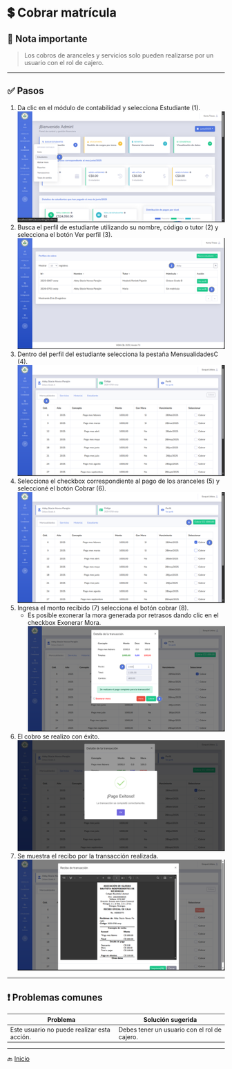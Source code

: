 # 💲 Cobrar matrícula

## 📝 Nota importante

>
> Los cobros de aranceles y servicios solo pueden realizarse por un usuario con el rol de cajero.
---

## ✅ Pasos

1. Da clic en el módulo de contabilidad y selecciona Estudiante (1).
   ![Ir al listado de estudiantes](../../assets/Cobrar%20matricula/Matricular1.png)
2. Busca el perfil de estudiante utilizando su nombre, código o tutor (2) y selecciona el botón Ver perfil (3).
   ![Ir al listado de estudiantes](../../assets/Cobrar%20matricula/Matricular2.png)
3. Dentro del perfil del estudiante selecciona la pestaña MensualidadesC (4).
   ![Ir al listado de estudiantes](../../assets/Cobrar%20aranceles/C1.png)
4. Selecciona el checkbox correspondiente al pago de los aranceles (5) y seleccioné el botón Cobrar (6).
   ![Ir al listado de estudiantes](../../assets/Cobrar%20aranceles/C2.png)
5. Ingresa el monto recibido (7) selecciona el botón cobrar (8).
    - Es posible exonerar la mora generada por retrasos dando clic en el checkbox Exonerar Mora.
      ![Ir al listado de estudiantes](../../assets/Cobrar%20aranceles/C3.png)
6. El cobro se realizo con éxito.
   ![Ir al listado de estudiantes](../../assets/Cobrar%20aranceles/C4.png)
7. Se muestra el recibo por la transacción realizada.
   ![Ir al listado de estudiantes](../../assets/Cobrar%20aranceles/C5.png)
---

## ❗ Problemas comunes

| Problema                                    | Solución sugerida                            |
|---------------------------------------------|----------------------------------------------|
| Este usuario no puede realizar esta acción. | Debes tener un usuario con el rol de cajero. |

---

🔙 [Inicio](../../Index.md)


